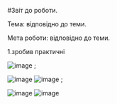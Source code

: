 #Звіт до роботи.

Тема: відповідно до теми.

Мета роботи: відповідно до теми.

1.зробив практичні

![image](https://user-images.githubusercontent.com/111630433/201921765-3b4978b3-60ae-4ca6-a6cb-3ee5682f0914.png)
;

![image](https://user-images.githubusercontent.com/111630433/201921921-caac888a-7e5b-4a0a-bbd2-7fb7674b8a21.png)
![image](https://user-images.githubusercontent.com/111630433/201922016-ba442edf-99f8-48f0-887c-93f382844e08.png)
;

![image](https://user-images.githubusercontent.com/111630433/201922585-8d33b955-cf5c-4311-a293-f57fa4ae5a44.png)
![image](https://user-images.githubusercontent.com/111630433/201922700-e3ba6541-6f0e-412a-894d-080e7477ea26.png)





